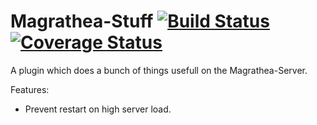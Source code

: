 # Magrathea-Stuff [![Build Status](https://travis-ci.org/Poeschl/Magrathea-Stuff.svg?branch=master)](https://travis-ci.org/Poeschl/Magrathea-Stuff) [![Coverage Status](https://coveralls.io/repos/github/Poeschl/Magrathea-Stuff/badge.svg?branch=master)](https://coveralls.io/github/Poeschl/Magrathea-Stuff?branch=master)
A plugin which does a bunch of things usefull on the Magrathea-Server.

Features:
* Prevent restart on high server load.
